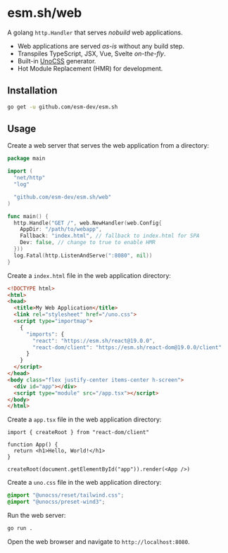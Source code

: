 # esm.sh/web

A golang `http.Handler` that serves _nobuild_ web applications.

- Web applications are served _as-is_ without any build step.
- Transpiles TypeScript, JSX, Vue, Svelte _on-the-fly_.
- Built-in [UnoCSS](https://unocss.dev) generator.
- Hot Module Replacement (HMR) for development.

## Installation

```sh
go get -u github.com/esm-dev/esm.sh
```

## Usage

Create a web server that serves the web application from a directory:

```go
package main

import (
  "net/http"
  "log"

  "github.com/esm-dev/esm.sh/web"
)

func main() {
  http.Handle("GET /", web.NewHandler(web.Config{
    AppDir: "/path/to/webapp",
    Fallback: "index.html", // fallback to index.html for SPA
    Dev: false, // change to true to enable HMR
  }))
  log.Fatal(http.ListenAndServe(":8080", nil))
}
```

Create a `index.html` file in the web application directory:

```html
<!DOCTYPE html>
<html>
<head>
  <title>My Web Application</title>
  <link rel="stylesheet" href="/uno.css">
  <script type="importmap">
    {
      "imports": {
        "react": "https://esm.sh/react@19.0.0",
        "react-dom/client": "https://esm.sh/react-dom@19.0.0/client"
      }
    }
  </script>
</head>
<body class="flex justify-center items-center h-screen">
  <div id="app"></div>
  <script type="module" src="/app.tsx"></script>
</body>
</html>
```

Create a `app.tsx` file in the web application directory:

```tsx
import { createRoot } from "react-dom/client"

function App() {
  return <h1>Hello, World!</h1>
}

createRoot(document.getElementById("app")).render(<App />)
```

Create a `uno.css` file in the web application directory:

```css
@import "@unocss/reset/tailwind.css";
@import "@unocss/preset-wind3";
```

Run the web server:

```sh
go run .
```

Open the web browser and navigate to `http://localhost:8080`.
